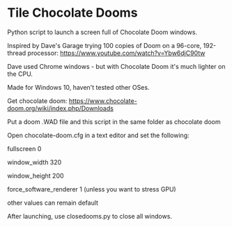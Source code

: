 # Tile Chocolate Dooms

Python script to launch a screen full of Chocolate Doom windows.

Inspired by Dave's Garage trying 100 copies of Doom on a 96-core, 192-thread processor: https://www.youtube.com/watch?v=Ybw6djC90tw

Dave used Chrome windows - but with Chocolate Doom it's much lighter on the CPU.

Made for Windows 10, haven't tested other OSes.

Get chocolate doom: https://www.chocolate-doom.org/wiki/index.php/Downloads

Put a doom .WAD file and this script in the same folder as chocolate doom

Open chocolate-doom.cfg in a text editor and set the following:

fullscreen                    0

window_width                  320

window_height                 200

force_software_renderer       1     (unless you want to stress GPU)

other values can remain default

After launching, use closedooms.py to close all windows.
